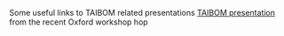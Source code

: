 Some useful links to TAIBOM related presentations
<span>
  <a href="/TAIBOM%20event%20Oxford%2024.pdf">
    TAIBOM presentation
  </a>
    from the recent Oxford workshop</span>hop